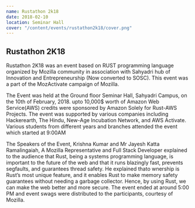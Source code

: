 ```yaml
---
name: Rustathon 2k18
date: 2018-02-10
location: Seminar Hall
cover: "/content/events/rustathon2k18/cover.png"
---
```

## Rustathon 2K18
Rustathon 2K18 was an event based on RUST programming language organized by Mozilla community in association with Sahyadri hub of Innovation and Entrepreneurship (Now converted to SOSC). This event was a part of the MozActivate campaign of Mozilla.

The Event was held at the Ground floor Seminar Hall, Sahyadri Campus, on the 10th of February, 2018.
upto 10,000$ worth of Amazon Web Service(AWS) credits were sponsored by Amazon Solely for Rust-AWS Projects.
The event was supported by various companies including Hackerearth, The Hindu, New-Age Incubation Network, and AWS Activate.
Various students from different years and branches attended the event which started at 9:00AM

The Speakers of the Event, Krishna Kumar and Mr Jayesh Katta Ramalingaiah, A Mozilla Representative and Full Stack Developer explained to the audience that Rust, being a systems programming language, is important to the future of the web and that it runs blazingly fast, prevents segfaults, and guarantees thread safety. He explained thato wnership is Rust’s most unique feature, and it enables Rust to make memory safety guarantees without needing a garbage collector. Hence, by using Rust, we can make the web better and more secure.
The event ended at around 5:00 PM and event swags were distributed to the participants, courtesy of Mozilla. 

